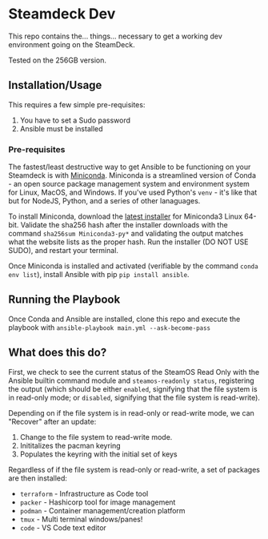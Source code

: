 # Steamdeck Dev

This repo contains the... things... necessary to get a working dev environment going on the SteamDeck.

Tested on the 256GB version.

## Installation/Usage

This requires a few simple pre-requisites:

1. You have to set a Sudo password
2. Ansible must be installed

### Pre-requisites

The fastest/least destructive way to get Ansible to be functioning on your Steamdeck is with [Miniconda](https://docs.conda.io/en/latest/miniconda.html). Miniconda is a streamlined version of Conda - an open source package management system and environment system for Linux, MacOS, and Windows. If you've used Python's `venv` - it's like that but for NodeJS, Python, and a series of other lanaguages.

To install Miniconda, download the [latest installer](https://docs.conda.io/en/latest/miniconda.html#latest-miniconda-installer-links) for Miniconda3 Linux 64-bit. Validate the sha256 hash after the installer downloads with the command `sha256sum Miniconda3-py*` and validating the output matches what the website lists as the proper hash. Run the installer (DO NOT USE SUDO), and restart your terminal.

Once Miniconda is installed and activated (verifiable by the command `conda env list`), install Ansible with pip `pip install ansible`.

## Running the Playbook

Once Conda and Ansible are installed, clone this repo and execute the playbook with `ansible-playbook main.yml --ask-become-pass`


## What does this do?

First, we check to see the current status of the SteamOS Read Only with the Ansible builtin command module and `steamos-readonly status`, registering the output (which should be either `enabled`, signifying that the file system is in read-only mode; or `disabled`, signifying that the file system is read-write).

Depending on if the file system is in read-only or read-write mode, we can "Recover" after an update:

1. Change to the file system to read-write mode.
2. Inititalizes the pacman keyring
3. Populates the keyring with the initial set of keys

Regardless of if the file system is read-only or read-write, a set of packages are then installed:

* `terraform` - Infrastructure as Code tool
* `packer` - Hashicorp tool for image management
* `podman` - Container management/creation platform
* `tmux` - Multi terminal windows/panes!
* `code` - VS Code text editor